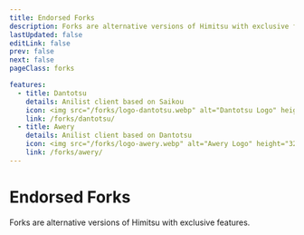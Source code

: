 ```yaml
---
title: Endorsed Forks
description: Forks are alternative versions of Himitsu with exclusive features.
lastUpdated: false
editLink: false
prev: false
next: false
pageClass: forks

features:
  - title: Dantotsu
    details: Anilist client based on Saikou
    icon: <img src="/forks/logo-dantotsu.webp" alt="Dantotsu Logo" height="32" width="32">
    link: /forks/dantotsu/
  - title: Awery
    details: Anilist client based on Dantotsu
    icon: <img src="/forks/logo-awery.webp" alt="Awery Logo" height="32" width="32">
    link: /forks/awery/
---
```


<script setup>
import { VPHomeFeatures } from "vitepress/theme"
</script>

# Endorsed Forks

Forks are alternative versions of Himitsu with exclusive features.

<VPHomeFeatures />

